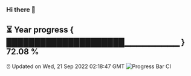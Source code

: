 ### Hi there 👋
⏳ Year progress { █████████████████████▁▁▁▁▁▁▁▁▁ } 72.08 %
---
⏰ Updated on Wed, 21 Sep 2022 02:18:47 GMT
![Progress Bar CI](https://github.com/liununu/liununu/workflows/Progress%20Bar%20CI/badge.svg)
